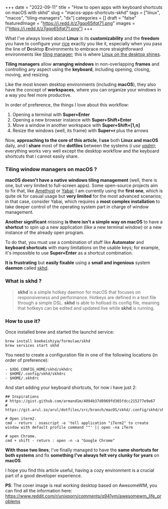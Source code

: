 +++
date = "2022-09-11"
title = "How to open apps with keyboard shortcuts on macOS with skhd"
slug = "macos-apps-shortcuts-skhd"
tags = ["linux", "macos", "tiling-managers", "dx"]
categories = []
draft = "false"
featuredImage = "https://i.redd.it/z7gqo65ifqt71.png"
images = ["https://i.redd.it/z7gqo65ifqt71.png"]
+++

What I've always loved about **Linux** is its **customizability** and the **freedom** you have to configure your [rice][1] exactly you like it, especially when you pass the line of **D**esktop **E**nvironments to embrace more straightforward environments like [tiling manager][2]; this is where [Linux on the desktop shines][3].

**Tiling managers** allow **arranging windows** in non-overlapping **frames** and controlling any aspect using the **keyboard**, including opening, closing, moving, and resizing.

Like the most known desktop environments (including **macOS**), they also have the concept of **workspaces**, where you can organize your windows in a way you feel more productive.

In order of preference, the things I love about this workflow:

1.  Opening a terminal with **Super+Enter**
2.  Opening a new browser instance with **Super+Shift+Enter**
3.  Move a window in another workspace with **Super+Shift+\[1,n\]**
4.  Resize the windows (well, its frame) with **Super+r** plus the arrows

Now, **approaching to the core of this article**, **I use** both **Linux and macOS** daily, and I **share** most of the **dotfiles** between the systems (_i use_ [_yadm_][4]); everything works very well except the desktop workflow and the keyboard shortcuts that i cannot easily share.

### Tiling window managers on macOS ?

**macOS** **doesn't have a native windows tiling management** (well, there is one, but very limited to full-screen apps). Some open-source projects aim to fix that, like [Amethyst][5] or [Yabai][6]; I am currently using the **first one**, which is quite ok for casual usage but **very limited** for the most advanced scenarios; in that case, consider Yabai, which requires a **most complex installation** to take deeper control of the operating system part in charge of window management.

**Another significant** missing **is there isn't a simple way on macOS** to have a **shortcut** to spin up a new application (like a new terminal window) or a new instance of the already open program.

To do that, you must use a combination of stuff like **Automator** and **keyboard shortcuts** with many limitations on the usable keys; for example, it's impossible to use **Super+Enter** as a shortcut combination.

**It is frustrating** but **easily fixable** using a **small and ingenious** system **daemon** called [skhd][7].

### What is skhd ?

> **skhd** is a simple hotkey daemon for macOS that focuses on responsiveness and performance. Hotkeys are defined in a text file through a simple DSL. **skhd** is able to hotload its config file, meaning that hotkeys can be edited and updated live while **skhd** is running.

### How to use it?

Once installed brew and started the launchd service:

```shell
brew install koekeishiya/formulae/skhd
brew services start skhd
```

You need to create a configuration file in one of the following locations (in order of preference):

```shell
- $XDG_CONFIG_HOME/skhd/skhdrc
- $HOME/.config/skhd/skhdrc
- $HOME/.skhdrc
```

And start adding your keyboard shortcuts, for now i have just 2:

```shell {linenos=inline}
## Inspirations
# https://gist.github.com/armand1m/4094b37d8969fd365fdcc215277e9e67
# https://git.arul.io/arul/dotfiles/src/branch/macOS/skhd/.config/skhd/skhdrc

# Open iterm2.
cmd - return : osascript -e 'tell application "iTerm2" to create window with default profile command ""' || open -na iTerm

# open Chrome.
cmd + shift - return : open -n -a "Google Chrome"
```

**With those two lines**, I've finally managed to have the **same shortcuts for both systems** and fix **something I've always felt very clunky for years** on **macOS**.

I hope you find this article useful, having a cozy environment is a crucial part of a good developer experience.

**PS**: The cover image is real working desktop based on AwesomeWM, you can find all the information here: https://www.reddit.com/r/unixporn/comments/q941ym/awesomewm_life_problems

[1]: https://thatnixguy.github.io/posts/ricing/#:~:text=The%20term%20'rice'%20is%20used,system%20becomes%20much%20more%20involved.
[2]: https://en.wikipedia.org/wiki/Tiling_window_manager
[3]: https://www.reddit.com/r/unixporn/
[4]: https://yadm.io/
[5]: https://ianyh.com/amethyst/
[6]: https://github.com/koekeishiya/yabai
[7]: https://github.com/koekeishiya/skhd
